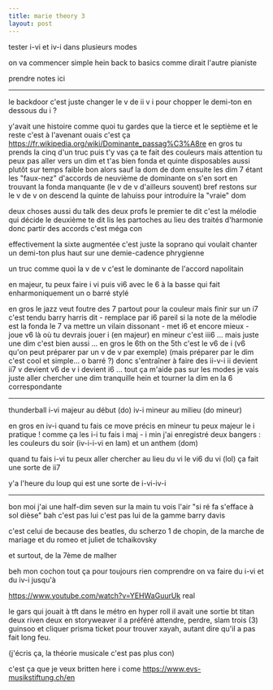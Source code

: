 ```yaml
---
title: marie theory 3
layout: post
---
```


tester i-vi et iv-i
dans plusieurs modes

on va commencer simple hein
back to basics comme dirait l'autre pianiste

prendre notes ici

---

le backdoor c'est juste changer le v de ii v i
pour chopper le demi-ton en dessous du i ?

y'avait une histoire comme quoi
tu gardes que la tierce et le septième
et le reste c'est à l'avenant
ouais c'est ça
https://fr.wikipedia.org/wiki/Dominante_passag%C3%A8re
en gros tu prends la cinq d'un truc puis t'y vas
ça te fait des couleurs
mais attention tu peux pas aller vers un dim
et t'as bien fonda et quinte disposables
aussi
plutôt sur temps faible
bon alors sauf la dom de dom
ensuite
les dim 7 étant les "faux-nez" d'accords de neuvième de dominante
on s'en sort en trouvant la fonda manquante
(le v de v d'ailleurs souvent)
bref restons sur le v de v
on descend la quinte de lahuiss pour introduire la "vraie" dom

deux choses aussi du talk des deux profs
le premier te dit
c'est la mélodie qui décide
le deuxième te dit
lis les partoches au lieu des traités d'harmonie
donc partir des accords c'est méga con

effectivement la sixte augmentée
c'est juste la soprano qui voulait chanter un demi-ton plus haut
sur une demie-cadence phrygienne

un truc comme quoi la v de v
c'est le dominante de l'accord napolitain

en majeur, tu peux faire i vi
puis vi6 avec le 6 à la basse
qui fait enharmoniquement un o barré
stylé

en gros le jazz veut foutre des 7 partout pour la couleur
mais finir sur un i7 c'est tendu
barry harris dit - remplace par i6
pareil si la note de la mélodie est la fonda
le 7 va mettre un vilain dissonant - met i6
et encore mieux -
joue v6 là où tu devrais jouer i
(en majeur)
en mineur c'est iii6
...
mais juste une dim c'est bien aussi
...
en gros le 6th on the 5th
c'est le v6 de i
(v6 qu'on peut préparer par un v de v par exemple)
(mais préparer par le dim c'est cool et simple... o barré ?)
donc s'entraîner à faire des ii-v-i
ii devient ii7
v devient v6 de v
i devient i6
...
tout ça m'aide pas sur les modes
je vais juste aller chercher une dim tranquille hein
et tourner la dim en la 6 correspondante

---

thunderball
i-vi majeur au début (do)
iv-i mineur au milieu (do mineur)

en gros en iv-i quand tu fais ce move précis en mineur
tu peux majeur le i
pratique ! comme ça les i-i tu fais i maj - i min
j'ai enregistré deux bangers : les couleurs du soir (iv-i-i-vi en lam) et un anthem (dom)

quand tu fais i-vi tu peux aller chercher au lieu du vi
le vi6 du vi (lol)
ça fait une sorte de ii7

y'a l'heure du loup qui est une sorte de i-vi-iv-i

---

bon moi j'ai une half-dim seven sur la main
tu vois l'air "si ré fa s'efface à sol dièse" bah c'est pas lui
c'est pas lui de la gamme barry davis

c'est celui de because des beatles,
du scherzo 1 de chopin,
de la marche de mariage
et du romeo et juliet de tchaikovsky

et surtout,
de la 7ème de malher

beh mon cochon
tout ça pour toujours rien comprendre
on va faire du i-vi et du iv-i jusqu'à 

https://www.youtube.com/watch?v=YEHWaGuurUk
real

le gars qui jouait à tft dans le métro en hyper roll
il avait une sortie bt titan deux riven deux en storyweaver
il a préféré attendre, perdre, slam trois (3) guinsoo
et cliquer prisma ticket pour trouver xayah,
autant dire qu'il a pas fait long feu.

(j'écris ça, la théorie musicale c'est pas plus con)

c'est ça que je veux
britten here i come
https://www.evs-musikstiftung.ch/en
